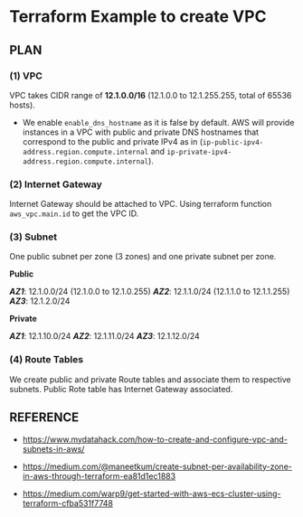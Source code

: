 # Terraform Example to create VPC

## PLAN

### (1) VPC

VPC takes CIDR range of **12.1.0.0/16** (12.1.0.0 to 12.1.255.255, total of 65536 hosts).

- We enable `enable_dns_hostname` as it is false by default. AWS will provide instances in a VPC with public and private DNS hostnames that correspond to the public and private IPv4 as in (`ip-public-ipv4-address.region.compute.internal` and `ip-private-ipv4-address.region.compute.internal`).

### (2) Internet Gateway

Internet Gateway should be attached to VPC. Using terraform function `aws_vpc.main.id` to get the VPC ID.

### (3) Subnet

One public subnet per zone (3 zones) and one private subnet per zone.

**Public**

***AZ1***: 12.1.0.0/24 (12.1.0.0 to 12.1.0.255)
***AZ2***: 12.1.1.0/24 (12.1.1.0 to 12.1.1.255)
***AZ3***: 12.1.2.0/24

**Private**

***AZ1***: 12.1.10.0/24
***AZ2***: 12.1.11.0/24
***AZ3***: 12.1.12.0/24

### (4) Route Tables

We create public and private Route tables and associate them to respective subnets. Public Rote table has Internet Gateway associated.

## REFERENCE

- https://www.mydatahack.com/how-to-create-and-configure-vpc-and-subnets-in-aws/

- https://medium.com/@maneetkum/create-subnet-per-availability-zone-in-aws-through-terraform-ea81d1ec1883

- https://medium.com/warp9/get-started-with-aws-ecs-cluster-using-terraform-cfba531f7748
